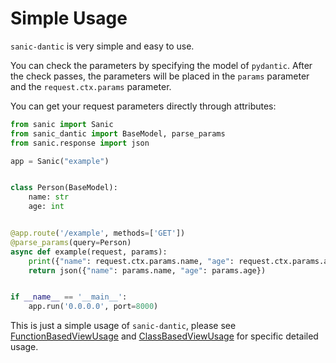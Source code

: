 # Simple Usage

`sanic-dantic` is very simple and easy to use.

You can check the parameters by specifying the model of `pydantic`. After the check passes, the parameters will be
placed in the `params` parameter and the `request.ctx.params` parameter.

You can get your request parameters directly through attributes:

```python
from sanic import Sanic
from sanic_dantic import BaseModel, parse_params
from sanic.response import json

app = Sanic("example")


class Person(BaseModel):
    name: str
    age: int


@app.route('/example', methods=['GET'])
@parse_params(query=Person)
async def example(request, params):
    print({"name": request.ctx.params.name, "age": request.ctx.params.age})
    return json({"name": params.name, "age": params.age})


if __name__ == '__main__':
    app.run('0.0.0.0', port=8000)
```

This is just a simple usage of `sanic-dantic`, please
see [FunctionBasedViewUsage](https://miss85246.github.io/sanic-dantic/FunctionBasedViewUsage/)
and [ClassBasedViewUsage](https://miss85246.github.io/sanic-dantic/ClassBasedViewUsage/) for specific detailed usage. 
